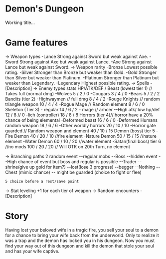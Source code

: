 # Demon's Dungeon
Working title...

# Game features
-> Weapon types
  -Lance
    Strong against Sword but weak against Axe.
  -Sword
    Strong against Axe but weak against Lance.
  -Axe
    Strong against Lance but weak against Sword.
-> Weapon rarity
  -Bronze
    Lowest possible rating.
  -Silver
    Stronger than Bronze but weaker than Gold.
  -Gold
    Stronger than Silver but weaker than Platinum.
  -Platinum
    Stronger than Platinum but weaker than Legendary.
  -Legendary
    Highest possible rating.
-> Spells
  -[Description]
-> Enemy types
stats HP/ATK/DEF /
 Beast (lowest tier 1) // Takes full (normal dmg)
	-Wolves
		5 / 2 / 0
	-Cougars
 		3 / 4 / 0
 	-Bears
		5 / 2 / 2
 Bandits (tier 2)
	-Highwaymen // full dmg
		 8 / 4 / 2
	-Rouge Knights // random triangle weapon
		10 / 4 / 4
	-Rogue Mage // Random element
		8 / 6 / 0
 Skeleton (Tier 3)
	- regular
		14 / 6 / 2
	- mage // arhcer --High atk/ low hp/def
		12 / 8 // 0
	-lich (controller)
		18 / 8 / 8
 Horrors (tier 4)// horror have a 20% chance of being elemental
	-Deformed beast
		16 / 6 / 0
	-Deformed Humans random weapon
		18 / 6 / 6
	-Other worldly horrors
		20 / 10 / 10
	-Horror gate guarded // Random weapon and element 
		40 / 10 / 15
 Demon (boss) tier 5
        -Fire Demon
                40 / 20 / 10 //fire element
        -Nature Demon
                50 / 15 / 15 //nature element
        -Water Demon
                60 / 10 / 20 //water element
        -Satan(final boss) tier 6 //no mods
                100 / 20 / 20 // Will OTK on 20th Turn, no element

-> Branching paths
  2 random event
	--regular mobs
	--Boss
	--hidden event
		--High chance of event but boss and regular is possible
		--Trader
		--shrine(give up gold for item?)
		--lost(lose 3 progress)
		--begger 
		--Nothing
	--Chest (mimic chance)
		-- might be guarded (choice to fight or flee)
	
	
	5 choice before a rest/save point
  
-> Stat leveling
  +1 for each tier of weapon
-> Random encounters
  -[Description]

# Story
Having lost your beloved wife in a tragic fire, you sell your soul to a demon
for a chance to bring your wife back from the underworld.  Only to realize it
was a trap and the demon has locked you in his dungeon.  Now you must find your
way out of this dungeon and kill the demon that stole your soul and has your
wife captive.
